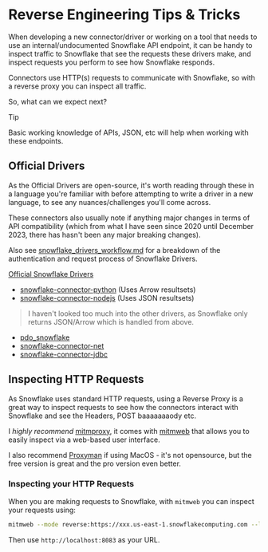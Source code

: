 # Reverse Engineering Tips & Tricks

When developing a new connector/driver or working on a tool that needs to use an internal/undocumented Snowflake API endpoint,
it can be handy to inspect traffic to Snowflake that see the requests these drivers make, and inspect requests you perform to see how Snowflake responds.

Connectors use HTTP(s) requests to communicate with Snowflake, so with a reverse proxy you can inspect all traffic.

So, what can we expect next?

> [!TIP]
> Basic working knowledge of APIs, JSON, etc will help when working with these endpoints.

## Official Drivers

As the Official Drivers are open-source, it's worth reading through these in a language you're familiar with before attempting to write a driver in a new language, to see any nuances/challenges you'll come across.

These connectors also usually note if anything major changes in terms of API compatibility (which from what I have seen since 2020 until December 2023, there has hasn't been any major breaking changes).

Also see [snowflake_drivers_workflow.md](snowflake_drivers_workflow.md) for a breakdown of the authentication and request process of Snowflake Drivers.

[Official Snowflake Drivers](https://docs.snowflake.com/en/developer-guide/drivers)

- [snowflake-connector-python](https://github.com/snowflakedb/snowflake-connector-python) (Uses Arrow resultsets)
- [snowflake-connector-nodejs](https://github.com/snowflakedb/snowflake-connector-nodejs) (Uses JSON resultsets)

> I haven't looked too much into the other drivers, as Snowflake only returns JSON/Arrow which is handled from above.

- [pdo_snowflake](https://github.com/snowflakedb/pdo_snowflake)
- [snowflake-connector-net](https://github.com/snowflakedb/snowflake-connector-net)
- [snowflake-connector-jdbc](https://github.com/snowflakedb/snowflake-jdbc)

## Inspecting HTTP Requests

As Snowflake uses standard HTTP requests, using a Reverse Proxy is a great way to inspect requests to see how the connectors interact with Snowflake and see the Headers, POST baaaaaaaody etc.

I *highly recommend* [mitmproxy](https://mitmproxy.org/), it comes with [mitmweb](https://docs.mitmproxy.org/stable/#mitmweb) that allows you to easily inspect via a web-based user interface.

I also recommend [Proxyman](https://proxyman.io/) if using MacOS - it's not opensource, but the free version is great and the pro version even better.

### Inspecting your HTTP Requests

When you are making requests to Snowflake, with `mitmweb` you can inspect your requests using:

```sh
mitmweb --mode reverse:https://xxx.us-east-1.snowflakecomputing.com --listen-port 8083
```

Then use `http://localhost:8083` as your URL.